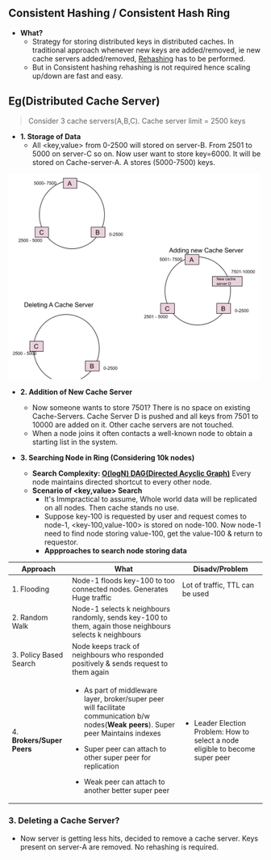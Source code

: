 ## Consistent Hashing / Consistent Hash Ring
- **What?** 
  - Strategy for storing distributed keys in distributed caches. In traditional approach whenever new keys are added/removed, ie new cache servers added/removed, [Rehashing](/System-Design/Concepts/Hashing/Hash_Table.md) has to be performed. 
  - But in Consistent hashing rehashing is not required hence scaling up/down are fast and easy.

## Eg(Distributed Cache Server)
> Consider 3 cache servers(A,B,C). Cache server limit = 2500 keys
- **1. Storage of Data**
  - All <key,value> from 0-2500 will stored on server-B. From 2501 to 5000 on server-C so on. Now user want to store key=6000. It will be stored on Cache-server-A. A stores (5000-7500) keys.

<img src="Consistent Hashing.png" width=500 />

- **2. Addition of New Cache Server**
  - Now someone wants to store 7501? There is no space on existing Cache-Servers. Cache Server D is pushed and all keys from 7501 to 10000 are added on it. Other cache servers are not touched.
  - When a node joins it often contacts a well-known node to obtain a starting list in the system.

- **3. Searching Node in Ring  (Considering 10k nodes)**
  - **Search Complexity: [O(logN) DAG(Directed Acyclic Graph)](/DS_Questions/Data_Structures/Graphs/DAG)** Every node maintains directed shortcut to every other node.
  - **Scenario of <key,value> Search**
    - It's Immpractical to assume, Whole world data will be replicated on all nodes. Then cache stands no use.
    - Suppose key-100 is requested by user and request comes to node-1, <key-100,value-100> is stored on node-100. Now node-1 need to find node storing value-100, get the value-100 & return to requestor.
    - **Appproaches to search node storing data**

|Approach|What|Disadv/Problem|
|---|---|---|
|1. Flooding|Node-1 floods key-100 to too connected nodes. Generates Huge traffic|Lot of traffic, TTL can be used|
|2. Random Walk|Node-1 selects k neighbours randomly, sends key-100 to them, again those neighbours selects k neighbours||
|3. Policy Based Search|Node keeps track of neighbours who responded positively & sends request to them again||
|4. **Brokers/Super Peers**|<ul><li>As part of middleware layer, broker/super peer will facilitate communication b/w nodes(**Weak peers**). Super peer Maintains indexes</li></ul><ul><li>Super peer can attach to other super peer for replication</li></ul><ul><li>Weak peer can attach to another better super peer</li></ul>|<ul><li>Leader Election Problem: How to select a node eligible to become super peer</li></ul>|

### 3. Deleting a Cache Server?
  - Now server is getting less hits, decided to remove a cache server. Keys present on server-A are removed. No rehashing is required.



